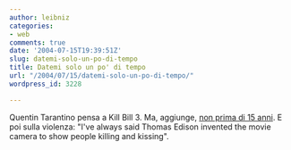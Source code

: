 ```yaml
---
author: leibniz
categories:
- web
comments: true
date: '2004-07-15T19:39:51Z'
slug: datemi-solo-un-po-di-tempo
title: Datemi solo un po' di tempo
url: "/2004/07/15/datemi-solo-un-po-di-tempo/"
wordpress_id: 3228

---
```

Quentin Tarantino pensa a Kill Bill 3. Ma, aggiunge, [non prima di 15 anni](https://msnbc.msn.com/id/5263271/). E poi sulla violenza: "I've always said Thomas Edison invented the movie camera to show people killing and kissing".
